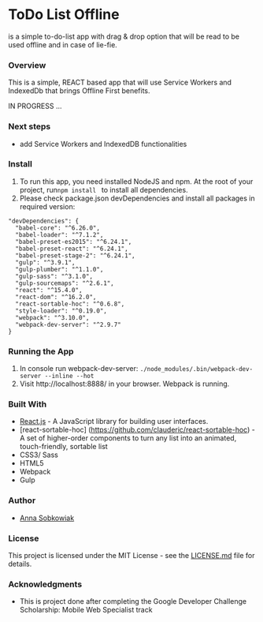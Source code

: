 # ToDo List Offline
is a simple to-do-list app with drag & drop option that will be read to be used offline and in case of lie-fie.

### Overview
This is a simple, REACT based app that will use Service Workers and IndexedDb that brings Offline First benefits.

IN PROGRESS ...

### Next steps
* add Service Workers and IndexedDB functionalities

### Install
1. To run this app, you need installed NodeJS and npm. At the root of your project, run```npm install ``` to install all dependencies.
2. Please check package.json devDependencies and install all packages in required version:
```
"devDependencies": {
  "babel-core": "^6.26.0",
  "babel-loader": "^7.1.2",
  "babel-preset-es2015": "^6.24.1",
  "babel-preset-react": "^6.24.1",
  "babel-preset-stage-2": "^6.24.1",
  "gulp": "^3.9.1",
  "gulp-plumber": "^1.1.0",
  "gulp-sass": "^3.1.0",
  "gulp-sourcemaps": "^2.6.1",
  "react": "^15.4.0",
  "react-dom": "^16.2.0",
  "react-sortable-hoc": "^0.6.8",
  "style-loader": "^0.19.0",
  "webpack": "^3.10.0",
  "webpack-dev-server": "^2.9.7"
}
```

### Running the App
1. In console run webpack-dev-server: ```./node_modules/.bin/webpack-dev-server --inline --hot```
2. Visit http://localhost:8888/ in your browser. Webpack is running.


### Built With
* [React.js](https://reactjs.org/) -  A JavaScript library for building user interfaces.
* [react-sortable-hoc] (https://github.com/clauderic/react-sortable-hoc) - A set of higher-order components to turn any list into an animated, touch-friendly, sortable list
* CSS3/ Sass
* HTML5
* Webpack
* Gulp

### Author
* [Anna Sobkowiak](https://github.com/anielkapa)

### License
This project is licensed under the MIT License - see the [LICENSE.md](LICENSE.md) file for details.

### Acknowledgments
* This is project done after completing the Google Developer Challenge Scholarship: Mobile Web Specialist track
